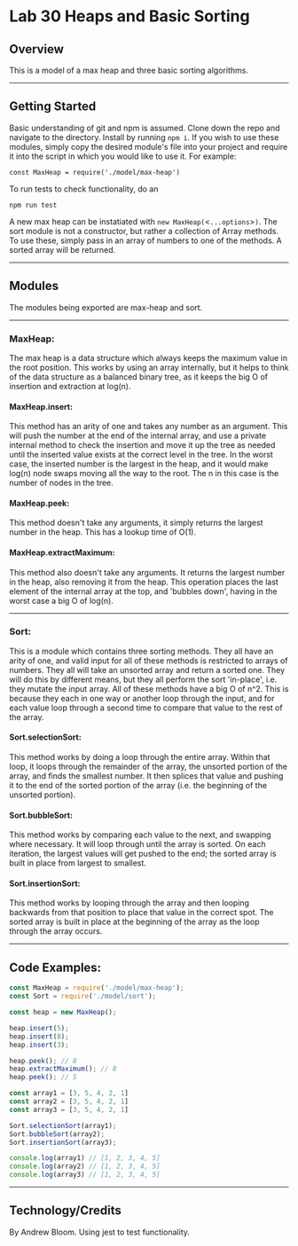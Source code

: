 # Lab 30 Heaps and Basic Sorting

## Overview

This is a model of a max heap and three basic sorting algorithms.
***
## Getting Started

Basic understanding of git and npm is assumed. Clone down the repo and navigate to the directory. Install by running `npm i`. If you wish to use these modules, simply copy the desired module's file into your project and require it into the script in which you would like to use it. For example:

```const MaxHeap = require('./model/max-heap')```

To run tests to check functionality, do an

```npm run test```

A new max heap can be instatiated with `new MaxHeap(`<`...options`>`)`. The sort module is not a constructor, but rather a collection of Array methods. To use these, simply pass in an array of numbers to one of the methods. A sorted array will be returned.
***
## Modules

The modules being exported are max-heap and sort.
***
### MaxHeap:

The max heap is a data structure which always keeps the maximum value in the root position. This works by using an array internally, but it helps to think of the data structure as a balanced binary tree, as it keeps the big O of insertion and extraction at log(n).

#### MaxHeap.insert:

This method has an arity of one and takes any number as an argument. This will push the number at the end of the internal array, and use a private internal method to check the insertion and move it up the tree as needed until the inserted value exists at the correct level in the tree. In the worst case, the inserted number is the largest in the heap, and it would make log(n) node swaps moving all the way to the root. The n in this case is the number of nodes in the tree.

#### MaxHeap.peek:

This method doesn't take any arguments, it simply returns the largest number in the heap. This has a lookup time of O(1).

#### MaxHeap.extractMaximum:

This method also doesn't take any arguments. It returns the largest number in the heap, also removing it from the heap. This operation places the last element of the internal array at the top, and 'bubbles down', having in the worst case a big O of log(n).

***
### Sort:

This is a module which contains three sorting methods. They all have an arity of one, and valid input for all of these methods is restricted to arrays of numbers. They all will take an unsorted array and return a sorted one. They will do this by different means, but they all perform the sort 'in-place', i.e. they mutate the input array. All of these methods have a big O of n^2. This is because they each in one way or another loop through the input, and for each value loop through a second time to compare that value to the rest of the array.


#### Sort.selectionSort:

This method works by doing a loop through the entire array. Within that loop, it loops through the remainder of the array, the unsorted portion of the array, and finds the smallest number. It then splices that value and pushing it to the end of the sorted portion of the array (i.e. the beginning of the unsorted portion).

#### Sort.bubbleSort:

This method works by comparing each value to the next, and swapping where necessary. It will loop through until the array is sorted. On each iteration, the largest values will get pushed to the end; the sorted array is built in place from largest to smallest.

#### Sort.insertionSort:

This method works by looping through the array and then looping backwards from that position to place that value in the correct spot. The sorted array is built in place at the beginning of the array as the loop through the array occurs.

***
## Code Examples:

```javascript
const MaxHeap = require('./model/max-heap');
const Sort = require('./model/sort');

const heap = new MaxHeap();

heap.insert(5);
heap.insert(8);
heap.insert(3);

heap.peek(); // 8
heap.extractMaximum(); // 8
heap.peek(); // 5

const array1 = [3, 5, 4, 2, 1]
const array2 = [3, 5, 4, 2, 1]
const array3 = [3, 5, 4, 2, 1]

Sort.selectionSort(array1);
Sort.bubbleSort(array2);
Sort.insertionSort(array3);

console.log(array1) // [1, 2, 3, 4, 5] 
console.log(array2) // [1, 2, 3, 4, 5] 
console.log(array3) // [1, 2, 3, 4, 5] 
```
***
## Technology/Credits

By Andrew Bloom. Using jest to test functionality.